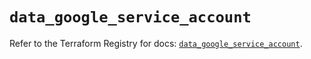 # `data_google_service_account`

Refer to the Terraform Registry for docs: [`data_google_service_account`](https://registry.terraform.io/providers/hashicorp/google/5.43.0/docs/data-sources/service_account).
